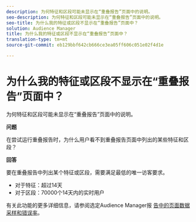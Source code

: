 ```yaml
---
description: 为何特征和区段可能未显示在“重叠报告”页面中的说明。
seo-description: 为何特征和区段可能未显示在“重叠报告”页面中的说明。
seo-title: 为什么我的特征或区段不显示在“重叠报告”页面中？
solution: Audience Manager
title: 为什么我的特征或区段不显示在“重叠报告”页面中？
translation-type: tm+mt
source-git-commit: eb129bbf642cb666ce3ea05ff606c051e02f4d1e

---
```



# 为什么我的特征或区段不显示在“重叠报告”页面中？

为何特征和区段可能未显示在“重叠报告”页面中的说明。

**问题**

在尝试运行重叠报告时，为什么用户看不到重叠报告页面中列出的某些特征和区段？

**回答**

要在重叠报告中列出某个特征或区段，需要满足最低的唯一访客要求。


* 对于特征：超过14天
* 对于区段：70000个14天内的实时用户

有关此功能的更多详细信息，请参阅选定Audience Manager报 [告中的页面数据采样和错误率](/help/using/reporting/report-sampling.md)。